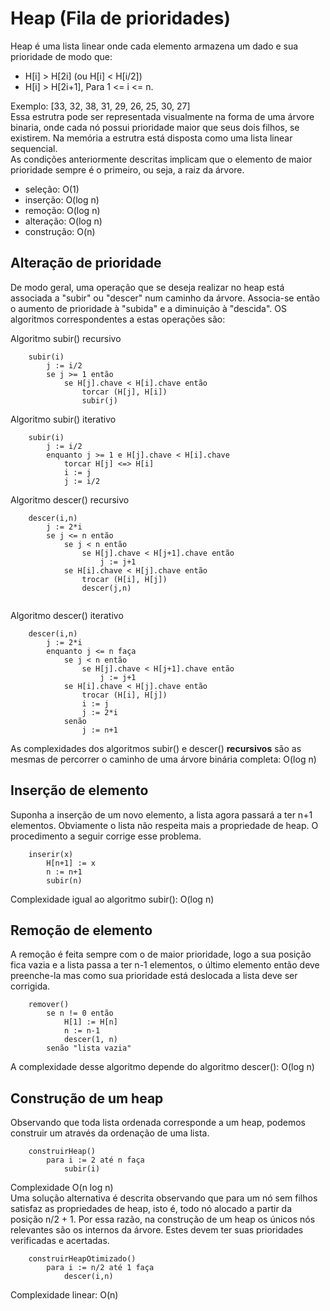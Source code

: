 # Heap (Fila de prioridades)
Heap é uma lista linear onde cada elemento armazena um dado e sua prioridade de modo que: 
- H[i] > H[2i] (ou H[i] < H[i/2])
- H[i] > H[2i+1], Para 1 <= i <= n.

Exemplo: [33, 32, 38, 31, 29, 26, 25, 30, 27]
<br>
Essa estrutra pode ser representada visualmente na forma de uma árvore binaria, onde cada nó possui prioridade maior que seus dois filhos, se existirem. Na memória a estrutra está disposta como uma lista linear sequencial.
<br>
As condições anteriormente descritas implicam que o elemento de maior prioridade sempre é o primeiro, ou seja, a raiz da árvore.
- seleção: O(1)
- inserção: O(log n) 
- remoção: O(log n)
- alteração: O(log n)
- construção: O(n)

## Alteração de prioridade
De modo geral, uma operação que se deseja realizar no heap está associada a "subir" ou "descer" num caminho da árvore. Associa-se então o aumento de prioridade à "subida" e a diminuição à "descida". OS algoritmos correspondentes a estas operações são:

Algoritmo subir() recursivo
```
    subir(i)
        j := i/2
        se j >= 1 então
            se H[j].chave < H[i].chave então
                torcar (H[j], H[i])
                subir(j)
```

Algoritmo subir() iterativo

```
    subir(i)
        j := i/2
        enquanto j >= 1 e H[j].chave < H[i].chave
            torcar H[j] <=> H[i]
            i := j
            j := i/2
```

Algoritmo descer() recursivo
```
    descer(i,n)
        j := 2*i
        se j <= n então
            se j < n então
                se H[j].chave < H[j+1].chave então
                    j := j+1
            se H[i].chave < H[j].chave então
                trocar (H[i], H[j])
                descer(j,n)
        
```

Algoritmo descer() iterativo
```
    descer(i,n)
        j := 2*i
        enquanto j <= n faça
            se j < n então
                se H[j].chave < H[j+1].chave então
                    j := j+1
            se H[i].chave < H[j].chave então
                trocar (H[i], H[j])
                i := j
                j := 2*i
            senão
                j := n+1
```

As complexidades dos algoritmos subir() e descer() **recursivos** são as mesmas de percorrer o caminho de uma árvore binária completa: O(log n)

## Inserção de elemento
Suponha a inserção de um novo elemento, a lista agora passará a ter n+1 elementos. Obviamente o lista não respeita mais a propriedade de heap. O procedimento a seguir corrige esse problema.

```
    inserir(x)
        H[n+1] := x
        n := n+1
        subir(n)
```
Complexidade igual ao algoritmo subir(): O(log n)

## Remoção de elemento
A remoção é feita sempre com o de maior prioridade, logo a sua posição fica vazia e a lista passa a ter n-1 elementos, o último elemento então deve preenche-la mas como sua prioridade está deslocada a lista deve ser corrigida.
```
    remover()
        se n != 0 então
            H[1] := H[n]
            n := n-1
            descer(1, n)
        senão "lista vazia"
```
A complexidade desse algoritmo depende do algoritmo descer(): O(log n)

## Construção de um heap
Observando que toda lista ordenada corresponde a um heap, podemos construir um através da ordenação de uma lista.
```
    construirHeap()
        para i := 2 até n faça
            subir(i)
```
Complexidade O(n log n)
<br>
Uma solução alternativa é descrita observando que para um nó sem filhos satisfaz as propriedades de heap, isto é, todo nó alocado a partir da posição n/2 + 1. Por essa razão, na construção de um heap os únicos nós relevantes são os internos da árvore. Estes devem ter suas prioridades verificadas e acertadas.

```
    construirHeapOtimizado()
        para i := n/2 até 1 faça
            descer(i,n)
```
Complexidade linear: O(n)
